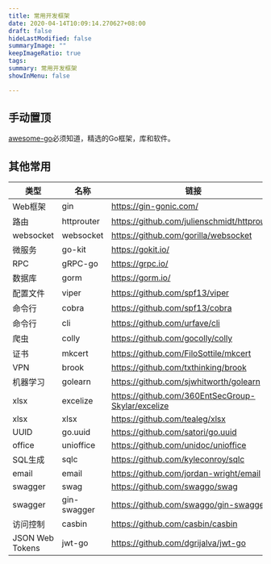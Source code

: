 ```yaml
---
title: 常用开发框架
date: 2020-04-14T10:09:14.270627+08:00
draft: false
hideLastModified: false
summaryImage: ""
keepImageRatio: true
tags:
summary: 常用开发框架
showInMenu: false

---
```


## 手动置顶

[awesome-go](https://awesome-go.com/)必须知道，精选的Go框架，库和软件。

## 其他常用

|类型|名称|链接|
|---|---|---|
|Web框架|gin|https://gin-gonic.com/|
|路由|httprouter|https://github.com/julienschmidt/httprouter|
|websocket|websocket|https://github.com/gorilla/websocket|
|微服务|go-kit|https://gokit.io/|
|RPC|gRPC-go|https://grpc.io/|
|数据库|gorm|https://gorm.io/|
|配置文件|viper|https://github.com/spf13/viper|
|命令行|cobra|https://github.com/spf13/cobra|
|命令行|cli|https://github.com/urfave/cli|
|爬虫|colly|https://github.com/gocolly/colly|
|证书|mkcert|https://github.com/FiloSottile/mkcert|
|VPN|brook|https://github.com/txthinking/brook|
|机器学习|golearn|https://github.com/sjwhitworth/golearn|
|xlsx|excelize|https://github.com/360EntSecGroup-Skylar/excelize|
|xlsx|xlsx|https://github.com/tealeg/xlsx|
|UUID|go.uuid|https://github.com/satori/go.uuid|
|office|unioffice|https://github.com/unidoc/unioffice|
|SQL生成|sqlc|https://github.com/kyleconroy/sqlc|
|email|email|https://github.com/jordan-wright/email|
|swagger|swag|https://github.com/swaggo/swag|
|swagger|gin-swagger|https://github.com/swaggo/gin-swagger|
|访问控制|casbin|https://github.com/casbin/casbin|
|JSON Web Tokens|jwt-go|https://github.com/dgrijalva/jwt-go|
